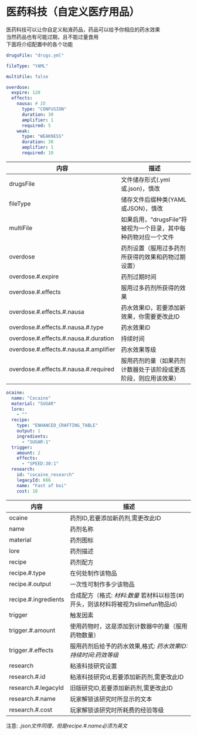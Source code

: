 # 医药科技（自定义医疗用品）
医药科技可以让你自定义粘液药品，药品可以给予你相应的药水效果  
当然药品也有可能过期，且不能过量食用  
下面将介绍配置中的各个功能  

```yaml 
drugsFile: "drugs.yml"

fileType: "YAML"

multiFile: false

overdose:
  expire: 120 
  effects:
    nausa: # ID
      type: "CONFUSION" 
      duration: 30 
      amplifier: 1 
      required: 5 
    weak:
      type: "WEAKNESS"
      duration: 30
      amplifier: 1
      required: 10
```   

| 内容 | 描述 |
| --- | ----------- |
| drugsFile | 文件储存形式(.yml或.json)，慎改 |
| fileType | 储存文件后缀种类(YAML或JSON)，慎改 |
| multiFile | 如果启用，“drugsFile”将被视为一个目录，其中每种药物对应一个文件 |
| overdose | 药剂设置（服用过多药剂所获得的效果和药物过期设置） |
| overdose.#.expire | 药剂过期时间 |
| overdose.#.effects | 服用过多药剂所获得的效果 |
| overdose.#.effects.#.nausa | 药水效果ID，若要添加新效果，你需要更改此ID |
| overdose.#.effects.#.nausa.#.type | 药水效果ID |
| overdose.#.effects.#.nausa.#.duration | 持续时间 |
| overdose.#.effects.#.nausa.#.amplifier | 药水效果等级 |
| overdose.#.effects.#.nausa.#.required | 服用药剂的量（如果药剂计数器处于该阶段或更高阶段，则应用该效果） |
  
```yaml 
ocaine:
  name: "Cocaine"
  material: "SUGAR"
  lore:
    - ""
  recipe:
    type: "ENHANCED_CRAFTING_TABLE"
    output: 1
    ingredients:
      - "SUGAR:1"
  trigger:
    amount: 2
    effects:
      - "SPEED:30:1"
  research:
    id: "cocaine_research"
    legacyId: 666
    name: "Fast af boi"
    cost: 10
```   

| 内容 | 描述 |
| --- | ----------- |
| ocaine | 药剂ID,若要添加新药剂,需更改此ID |
| name | 药剂名称 |
| material | 药剂图标 |
| lore | 药剂描述 |
| recipe | 药剂配方 |
| recipe.#.type | 在何处制作该物品 |
| recipe.#.output |  一次性可制作多少该物品 |
| recipe.#.ingredients | 合成配方（格式: *材料:数量* 若材料以标签(#)开头，则该材料将被视为slimefun物品id） |
| trigger | 触发因素 |
| trigger.#.amount |  使用药物时，这是添加到计数器中的量（服用药物数量） |
| trigger.#.effects | 服用药剂后给予的药水效果,格式: *药水效果ID:持续时间:药效等级* |
| research | 粘液科技研究设置 |
| research.#.id | 粘液科技研究id,若要添加新药剂,需更改此ID |
| research.#.legacyId | 旧版研究ID,若要添加新药剂,需更改此ID |
| research.#.name | 玩家解锁该研究时所显示的文本 |
| research.#.cost | 玩家解锁该研究时所耗费的经验等级 |

注意: *.json文件同理，但是recipe.#.name必须为英文*
